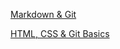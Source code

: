  <a href ="https://artiom-web.github.io/rsschool-cv/cv">Markdown & Git</a>
<p> <a href = "https://artiom-web.github.io/rsschool-cv/rsschool-cv-html/index.html">HTML, CSS & Git Basics</a></p>
